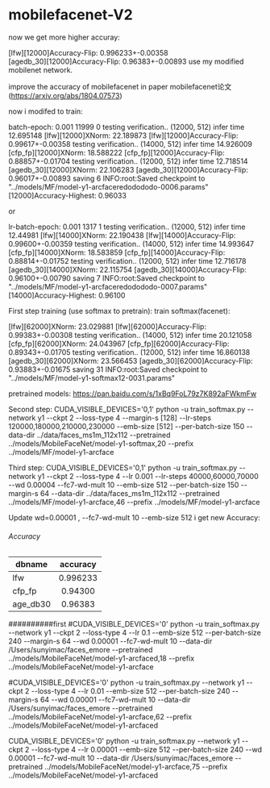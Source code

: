 # mobilefacenet-V2

now we get more higher accuray:


[lfw][12000]Accuracy-Flip: 0.996233+-0.00358  
[agedb_30][12000]Accuracy-Flip: 0.96383+-0.00893 use my modified mobilenet network.


improve the accuracy of mobilefacenet 
in paper mobilefacenet论文(https://arxiv.org/abs/1804.07573) 

now i modifed to train:

batch-epoch: 0.001 11999 0
testing verification..
(12000, 512)
infer time 12.695148
[lfw][12000]XNorm: 22.189873
[lfw][12000]Accuracy-Flip: 0.99617+-0.00358
testing verification..
(14000, 512)
infer time 14.926009
[cfp_fp][12000]XNorm: 18.588222
[cfp_fp][12000]Accuracy-Flip: 0.88857+-0.01704
testing verification..
(12000, 512)
infer time 12.718514
[agedb_30][12000]XNorm: 22.106283
[agedb_30][12000]Accuracy-Flip: 0.96017+-0.00893
saving 6
INFO:root:Saved checkpoint to "../models/MF/model-y1-arcfaceredodododo-0006.params"
[12000]Accuracy-Highest: 0.96033

or

lr-batch-epoch: 0.001 1317 1
testing verification..
(12000, 512)
infer time 12.44981
[lfw][14000]XNorm: 22.190438
[lfw][14000]Accuracy-Flip: 0.99600+-0.00359
testing verification..
(14000, 512)
infer time 14.993647
[cfp_fp][14000]XNorm: 18.583859
[cfp_fp][14000]Accuracy-Flip: 0.88814+-0.01752
testing verification..
(12000, 512)
infer time 12.716178
[agedb_30][14000]XNorm: 22.115754
[agedb_30][14000]Accuracy-Flip: 0.96100+-0.00790
saving 7
INFO:root:Saved checkpoint to "../models/MF/model-y1-arcfaceredodododo-0007.params"
[14000]Accuracy-Highest: 0.96100

First step training (use softmax to pretrain): 
train softmax(facenet):

[lfw][62000]XNorm: 23.029881
[lfw][62000]Accuracy-Flip: 0.99383+-0.00308
testing verification..
(14000, 512)
infer time 20.121058
[cfp_fp][62000]XNorm: 24.043967
[cfp_fp][62000]Accuracy-Flip: 0.89343+-0.01705
testing verification..
(12000, 512)
infer time 16.860138
[agedb_30][62000]XNorm: 23.566453
[agedb_30][62000]Accuracy-Flip: 0.93883+-0.01675
saving 31
INFO:root:Saved checkpoint to "../models/MF/model-y1-softmax12-0031.params"


pretrained models:
https://pan.baidu.com/s/1xBq9FoL79z7K892aFWkmFw


Second step:
CUDA_VISIBLE_DEVICES='0,1' python -u train_softmax.py --network y1 --ckpt 2 --loss-type 4 --margin-s [128] --lr-steps 120000,180000,210000,230000 --emb-size [512] --per-batch-size 150 --data-dir ../data/faces_ms1m_112x112 --pretrained ../models/MobileFaceNet/model-y1-softmax,20 --prefix ../models/MF/model-y1-arcface

Third step:
CUDA_VISIBLE_DEVICES='0,1' python -u train_softmax.py --network y1 --ckpt 2 --loss-type 4  --lr 0.001 --lr-steps 40000,60000,70000 --wd 0.00004 --fc7-wd-mult 10 --emb-size 512 --per-batch-size 150 --margin-s 64 --data-dir ../data/faces_ms1m_112x112 --pretrained ../models/MF/model-y1-arcface,46 --prefix ../models/MF/model-y1-arcface

Update wd=0.00001 , --fc7-wd-mult 10 --emb-size 512
i get new Accuracy:
###### Accuracy
| dbname | accuracy |
| ----- |:-----:|
| lfw |0.996233|
| cfp_fp |0.94300|
| age_db30 |0.96383|


##########first
#CUDA_VISIBLE_DEVICES='0' python -u train_softmax.py --network y1 --ckpt 2 --loss-type 4   --lr 0.1 --emb-size 512 --per-batch-size 240 --margin-s 64 --wd 0.00001 --fc7-wd-mult 10 --data-dir /Users/sunyimac/faces_emore --pretrained ../models/MobileFaceNet/model-y1-arcfaced,18 --prefix ../models/MobileFaceNet/model-y1-arcface

#CUDA_VISIBLE_DEVICES='0' python -u train_softmax.py --network y1 --ckpt 2 --loss-type 4   --lr 0.01 --emb-size 512 --per-batch-size 240 --margin-s 64 --wd 0.00001 --fc7-wd-mult 10 --data-dir /Users/sunyimac/faces_emore --pretrained ../models/MobileFaceNet/model-y1-arcface,62 --prefix ../models/MobileFaceNet/model-y1-arcfaced

CUDA_VISIBLE_DEVICES='0' python -u train_softmax.py --network y1 --ckpt 2 --loss-type 4   --lr 0.00001 --emb-size 512 --per-batch-size 240  --wd 0.00001 --fc7-wd-mult 10 --data-dir /Users/sunyimac/faces_emore --pretrained ../models/MobileFaceNet/model-y1-arcface,75 --prefix ../models/MobileFaceNet/model-y1-arcfaced

